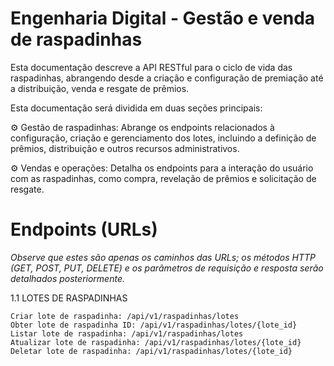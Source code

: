 # Engenharia Digital - Gestão e venda de raspadinhas

Esta documentação descreve a API RESTful para o ciclo de vida das raspadinhas, abrangendo desde a criação e configuração de premiação até a distribuição, venda e resgate de prêmios.

Esta documentação será dividida em duas seções principais:

⚙️ Gestão de raspadinhas: Abrange os endpoints relacionados à configuração, criação e gerenciamento dos lotes, incluindo a definição de prêmios, distribuição e outros recursos administrativos.

⚙️ Vendas e operações: Detalha os endpoints para a interação do usuário com as raspadinhas, como compra, revelação de prêmios e solicitação de resgate.

# Endpoints (URLs)

_Observe que estes são apenas os caminhos das URLs; os métodos HTTP (GET, POST, PUT, DELETE) e os parâmetros de requisição e resposta serão detalhados posteriormente._

1.1 LOTES DE RASPADINHAS

	Criar lote de raspadinha: /api/v1/raspadinhas/lotes 	
	Obter lote de raspadinha ID: /api/v1/raspadinhas/lotes/{lote_id}
	Listar lote de raspadinha: /api/v1/raspadinhas/lotes
	Atualizar lote de raspadinha: /api/v1/raspadinhas/lotes/{lote_id}
	Deletar lote de raspadinha: /api/v1/raspadinhas/lotes/{lote_id}
